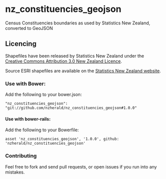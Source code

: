 nz_constituencies_geojson
============================

Census Constituencies boundaries as used by Statistics New Zealand, converted to GeoJSON

## Licencing

Shapefiles have been released by Statistics New Zealand under the
[Creative Commons Attribution 3.0 New Zealand
Licence](http://creativecommons.org/licenses/by/3.0/nz/).

Source ESRI shapefiles are available on the [Statistics New Zealand
website](http://www.stats.govt.nz/browse_for_stats/people_and_communities/Geographic-areas/digital-boundary-files.aspx).

### Use with Bower:

Add the following to your bower.json:

```
"nz_constituencies_geojson": "git://github.com/nzherald/nz_constituencies_geojson#1.0.0"
```

#### Use with bower-rails:

Add the following to your Bowerfile:

```
asset 'nz_constituencies_geojson', '1.0.0', github: 'nzherald/nz_constituencies_geojson'
```

### Contributing

Feel free to fork and send pull requests, or open issues if you run into
any mistakes.
